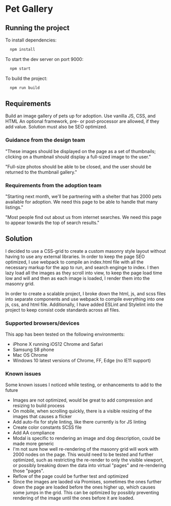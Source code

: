 # Pet Gallery 
## Running the project
To install dependencies:
```bash
  npm install
```
To start the dev server on port 9000:
```bash
  npm start
```
To build the project:
```bash
  npm run build
```
## Requirements

Build an image gallery of pets up for adoption. Use vanilla JS, CSS, and HTML An optional framework, pre- or post-processor are allowed, if they add value. Solution must also be SEO optimized. 

### Guidance from the design team

"These images should be displayed on the page as a set of thumbnails; clicking on a thumbnail should display a full-sized image to the user."

"Full-size photos should be able to be closed, and the user should be returned to the thumbnail gallery."

### Requirements from the adoption team

"Starting next month, we'll be partnering with a shelter that has 2000 pets available for adoption. We need this page to be able to handle that many listings."

"Most people find out about us from internet searches. We need this page to appear towards the top of search results."

## Solution
I decided to use a CSS-grid to create a custom masonry style layout without having to use any external libraries. In order to keep the page SEO optimized, I use webpack to compile an index.html file with all the necessary markup for the app to run, and search enginge to index. 
I then lazy load all the images as they scroll into view, to keep the page load time low and will and then as each image is loaded, I render them into the masonry grid. 

In order to create a scalable project, I broke down the html, js, and scss files into separate components and use webpack to compile everything into one js, css, and html file. Additionally, I have added ESLint and Stylelint into the project to keep consist code standards across all files.

### Supported browsers/devices
This app has been tested on the following environments:
- iPhone X running iOS12 Chrome and Safari
- Samsung S8 phone
- Mac OS Chrome
- Windows 10 latest versions of Chrome, FF, Edge (no IE11 support)

### Known issues
Some known issues I noticed while testing, or enhancements to add to the future
- Images are not optimized, would be great to add compression and resizing to build process
- On mobile, when scrolling quickly, there is a visible resizing of the images that causes a flicker
- Add auto-fix for style linting, like there currently is for JS linting
- Create color constants SCSS file 
- Add AA compliance
- Modal is specific to rendering an image and dog description, could be made more generic
- I'm not sure how well re-rendering of the masonry grid will work with 2000 nodes on the page. This would need to be tested and further optimized, such as restricting the re-render to only the visible viewport, or possibly breaking down the data into virtual "pages" and re-rendering those "pages".
- Reflow of the page could be further test and optimized
- Since the images are laoded via Promises, sometimes the ones further down the page are loaded before the ones higher up, which causes some jumps in the grid. This can be optimized by possibly preventing rendering of the image until the ones before it are loaded.


